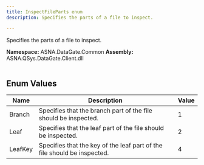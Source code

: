 ```yaml
---
title: InspectFileParts enum
description: Specifies the parts of a file to inspect.

---
```


Specifies the parts of a file to inspect.

**Namespace:** ASNA.DataGate.Common
**Assembly:** ASNA.QSys.DataGate.Client.dll
<br>
<br>

## Enum Values

| Name | Description | Value
| --- | --- | --- 
| Branch | Specifies that the branch part of the file should be inspected. | 1 |
| Leaf | Specifies that the leaf part of the file should be inspected. | 2 |
| LeafKey | Specifies that the key of the leaf part of the file should be inspected. | 4 |
